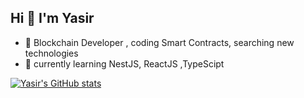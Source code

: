 
## Hi  👋 I'm Yasir

- 🔭 Blockchain Developer , coding Smart Contracts, searching new technologies 
- 🌱 currently learning NestJS, ReactJS ,TypeScipt

[![Yasir's GitHub stats](https://github-readme-stats.vercel.app/api?username=ysirblack&show_icons=true&theme=darcula&hide=stars,prs,issues,contribs)](https://github.com/anuraghazra/github-readme-stats)

<!--
**ysirblack/ysirblack** is a ✨ _special_ ✨ repository because its `README.md` (this file) appears on your GitHub profile.
Here are some ideas to get you started:
- 🔭 I’m currently working on Blockchain , Ethereum
- 👯 I’m looking to collaborate on ...
- 🤔 I’m looking for help with ...
- 💬 Ask me about ...
- 📫 How to reach me: ...
- 😄 Pronouns: ...
- ⚡ Fun fact: ...
-->


